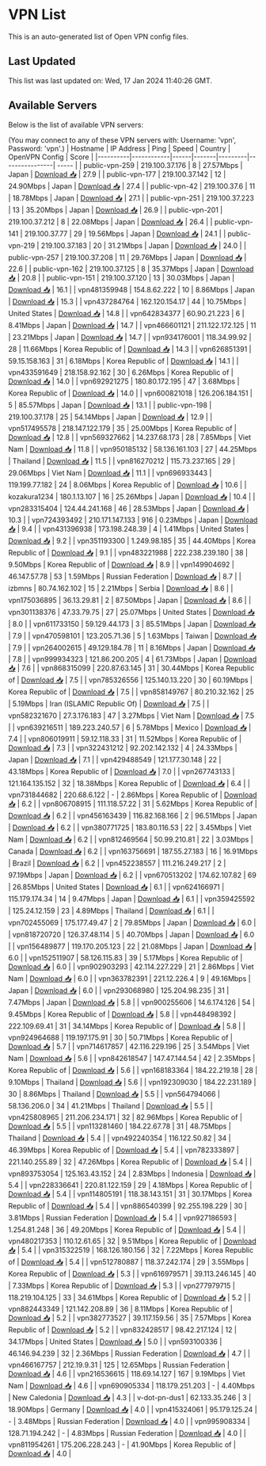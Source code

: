 # VPN List

This is an auto-generated list of Open VPN config files.

## Last Updated

This list was last updated on: Wed, 17 Jan 2024 11:40:26 GMT.

## Available Servers

Below is the list of available VPN servers:

(You may connect to any of these VPN servers with: Username: 'vpn', Password: 'vpn'.)
| Hostname | IP Address | Ping | Speed | Country | OpenVPN Config | Score |
|----------|------------|------|-------|---------|----------------| ----- |
| public-vpn-259 | 219.100.37.176 | 8 | 27.57Mbps | Japan | [Download 📥](./configs/server_0_JP.ovpn) | 27.9 |
| public-vpn-177 | 219.100.37.142 | 12 | 24.90Mbps | Japan | [Download 📥](./configs/server_1_JP.ovpn) | 27.4 |
| public-vpn-42 | 219.100.37.6 | 11 | 18.78Mbps | Japan | [Download 📥](./configs/server_2_JP.ovpn) | 27.1 |
| public-vpn-251 | 219.100.37.223 | 13 | 35.20Mbps | Japan | [Download 📥](./configs/server_3_JP.ovpn) | 26.9 |
| public-vpn-201 | 219.100.37.212 | 8 | 22.08Mbps | Japan | [Download 📥](./configs/server_4_JP.ovpn) | 26.4 |
| public-vpn-141 | 219.100.37.77 | 29 | 19.56Mbps | Japan | [Download 📥](./configs/server_5_JP.ovpn) | 24.1 |
| public-vpn-219 | 219.100.37.183 | 20 | 31.21Mbps | Japan | [Download 📥](./configs/server_6_JP.ovpn) | 24.0 |
| public-vpn-257 | 219.100.37.208 | 11 | 29.76Mbps | Japan | [Download 📥](./configs/server_7_JP.ovpn) | 22.6 |
| public-vpn-162 | 219.100.37.125 | 8 | 35.37Mbps | Japan | [Download 📥](./configs/server_8_JP.ovpn) | 20.8 |
| public-vpn-151 | 219.100.37.120 | 13 | 30.03Mbps | Japan | [Download 📥](./configs/server_9_JP.ovpn) | 16.1 |
| vpn481359948 | 154.8.62.222 | 10 | 8.86Mbps | Japan | [Download 📥](./configs/server_10_JP.ovpn) | 15.3 |
| vpn437284764 | 162.120.154.17 | 44 | 10.75Mbps | United States | [Download 📥](./configs/server_11_US.ovpn) | 14.8 |
| vpn642834377 | 60.90.21.223 | 6 | 8.41Mbps | Japan | [Download 📥](./configs/server_12_JP.ovpn) | 14.7 |
| vpn466601121 | 211.122.172.125 | 11 | 23.21Mbps | Japan | [Download 📥](./configs/server_13_JP.ovpn) | 14.7 |
| vpn934176001 | 118.34.99.92 | 28 | 11.66Mbps | Korea Republic of | [Download 📥](./configs/server_14_KR.ovpn) | 14.3 |
| vpn626851391 | 59.15.158.163 | 31 | 6.18Mbps | Korea Republic of | [Download 📥](./configs/server_15_KR.ovpn) | 14.1 |
| vpn433591649 | 218.158.92.162 | 30 | 6.26Mbps | Korea Republic of | [Download 📥](./configs/server_16_KR.ovpn) | 14.0 |
| vpn692921275 | 180.80.172.195 | 47 | 3.68Mbps | Korea Republic of | [Download 📥](./configs/server_17_KR.ovpn) | 14.0 |
| vpn600821018 | 126.206.184.151 | 5 | 85.57Mbps | Japan | [Download 📥](./configs/server_18_JP.ovpn) | 13.1 |
| public-vpn-198 | 219.100.37.178 | 25 | 54.14Mbps | Japan | [Download 📥](./configs/server_19_JP.ovpn) | 12.9 |
| vpn517495578 | 218.147.122.179 | 35 | 25.00Mbps | Korea Republic of | [Download 📥](./configs/server_20_KR.ovpn) | 12.8 |
| vpn569327662 | 14.237.68.173 | 28 | 7.85Mbps | Viet Nam | [Download 📥](./configs/server_21_VN.ovpn) | 11.8 |
| vpn950185132 | 58.136.161.103 | 27 | 44.25Mbps | Thailand | [Download 📥](./configs/server_22_TH.ovpn) | 11.5 |
| vpn816270212 | 115.73.237.165 | 29 | 29.06Mbps | Viet Nam | [Download 📥](./configs/server_23_VN.ovpn) | 11.1 |
| vpn696933443 | 119.199.77.182 | 24 | 8.06Mbps | Korea Republic of | [Download 📥](./configs/server_24_KR.ovpn) | 10.6 |
| kozakura1234 | 180.1.13.107 | 16 | 25.26Mbps | Japan | [Download 📥](./configs/server_25_JP.ovpn) | 10.4 |
| vpn283315404 | 124.44.241.168 | 46 | 28.53Mbps | Japan | [Download 📥](./configs/server_26_JP.ovpn) | 10.3 |
| vpn724393492 | 210.171.147.133 | 916 | 0.23Mbps | Japan | [Download 📥](./configs/server_27_JP.ovpn) | 9.4 |
| vpn431396938 | 173.198.248.39 | 4 | 1.41Mbps | United States | [Download 📥](./configs/server_28_US.ovpn) | 9.2 |
| vpn351193300 | 1.249.98.185 | 35 | 44.40Mbps | Korea Republic of | [Download 📥](./configs/server_29_KR.ovpn) | 9.1 |
| vpn483221988 | 222.238.239.180 | 38 | 9.50Mbps | Korea Republic of | [Download 📥](./configs/server_30_KR.ovpn) | 8.9 |
| vpn149904692 | 46.147.57.78 | 53 | 1.59Mbps | Russian Federation | [Download 📥](./configs/server_31_RU.ovpn) | 8.7 |
| izbmns | 80.74.162.102 | 15 | 2.21Mbps | Serbia | [Download 📥](./configs/server_32_RS.ovpn) | 8.6 |
| vpn175036895 | 36.13.29.81 | 2 | 87.50Mbps | Japan | [Download 📥](./configs/server_33_JP.ovpn) | 8.6 |
| vpn301138376 | 47.33.79.75 | 27 | 25.07Mbps | United States | [Download 📥](./configs/server_34_US.ovpn) | 8.0 |
| vpn611733150 | 59.129.44.173 | 3 | 85.51Mbps | Japan | [Download 📥](./configs/server_35_JP.ovpn) | 7.9 |
| vpn470598101 | 123.205.71.36 | 5 | 1.63Mbps | Taiwan | [Download 📥](./configs/server_36_TW.ovpn) | 7.9 |
| vpn264002615 | 49.129.184.78 | 11 | 8.16Mbps | Japan | [Download 📥](./configs/server_37_JP.ovpn) | 7.8 |
| vpn999934323 | 121.86.200.205 | 4 | 61.73Mbps | Japan | [Download 📥](./configs/server_38_JP.ovpn) | 7.6 |
| vpn868315099 | 220.87.63.145 | 31 | 30.44Mbps | Korea Republic of | [Download 📥](./configs/server_39_KR.ovpn) | 7.5 |
| vpn785326556 | 125.140.13.220 | 30 | 60.19Mbps | Korea Republic of | [Download 📥](./configs/server_40_KR.ovpn) | 7.5 |
| vpn858149767 | 80.210.32.162 | 25 | 5.19Mbps | Iran (ISLAMIC Republic Of) | [Download 📥](./configs/server_41_IR.ovpn) | 7.5 |
| vpn582321670 | 27.3.176.183 | 47 | 3.27Mbps | Viet Nam | [Download 📥](./configs/server_42_VN.ovpn) | 7.5 |
| vpn639216511 | 189.223.240.57 | 6 | 5.78Mbps | Mexico | [Download 📥](./configs/server_43_MX.ovpn) | 7.4 |
| vpn806019911 | 59.12.118.33 | 31 | 11.52Mbps | Korea Republic of | [Download 📥](./configs/server_44_KR.ovpn) | 7.3 |
| vpn322431212 | 92.202.142.132 | 4 | 24.33Mbps | Japan | [Download 📥](./configs/server_45_JP.ovpn) | 7.1 |
| vpn429488549 | 121.177.30.148 | 22 | 43.18Mbps | Korea Republic of | [Download 📥](./configs/server_46_KR.ovpn) | 7.0 |
| vpn267743133 | 121.164.135.152 | 32 | 18.38Mbps | Korea Republic of | [Download 📥](./configs/server_47_KR.ovpn) | 6.4 |
| vpn731844682 | 220.68.6.122 | - | 2.86Mbps | Korea Republic of | [Download 📥](./configs/server_48_KR.ovpn) | 6.2 |
| vpn806708915 | 111.118.57.22 | 31 | 5.62Mbps | Korea Republic of | [Download 📥](./configs/server_49_KR.ovpn) | 6.2 |
| vpn456163439 | 116.82.168.166 | 2 | 96.51Mbps | Japan | [Download 📥](./configs/server_50_JP.ovpn) | 6.2 |
| vpn380771725 | 183.80.116.53 | 22 | 3.45Mbps | Viet Nam | [Download 📥](./configs/server_51_VN.ovpn) | 6.2 |
| vpn812469564 | 50.99.210.81 | 22 | 3.03Mbps | Canada | [Download 📥](./configs/server_52_CA.ovpn) | 6.2 |
| vpn163756691 | 187.55.27.183 | 16 | 16.91Mbps | Brazil | [Download 📥](./configs/server_53_BR.ovpn) | 6.2 |
| vpn452238557 | 111.216.249.217 | 2 | 97.19Mbps | Japan | [Download 📥](./configs/server_54_JP.ovpn) | 6.2 |
| vpn670513202 | 174.62.107.82 | 69 | 26.85Mbps | United States | [Download 📥](./configs/server_55_US.ovpn) | 6.1 |
| vpn624166971 | 115.179.174.34 | 14 | 9.47Mbps | Japan | [Download 📥](./configs/server_56_JP.ovpn) | 6.1 |
| vpn359425592 | 125.24.12.159 | 23 | 4.89Mbps | Thailand | [Download 📥](./configs/server_57_TH.ovpn) | 6.1 |
| vpn702455069 | 175.177.49.47 | 2 | 79.85Mbps | Japan | [Download 📥](./configs/server_58_JP.ovpn) | 6.0 |
| vpn818720720 | 126.37.48.114 | 5 | 40.70Mbps | Japan | [Download 📥](./configs/server_59_JP.ovpn) | 6.0 |
| vpn156489877 | 119.170.205.123 | 22 | 21.08Mbps | Japan | [Download 📥](./configs/server_60_JP.ovpn) | 6.0 |
| vpn152511907 | 58.126.115.83 | 39 | 5.17Mbps | Korea Republic of | [Download 📥](./configs/server_61_KR.ovpn) | 6.0 |
| vpn902903293 | 42.114.227.229 | 21 | 2.86Mbps | Viet Nam | [Download 📥](./configs/server_62_VN.ovpn) | 6.0 |
| vpn363782391 | 221.12.226.4 | 9 | 49.16Mbps | Japan | [Download 📥](./configs/server_63_JP.ovpn) | 6.0 |
| vpn293068980 | 125.204.98.235 | 31 | 7.47Mbps | Japan | [Download 📥](./configs/server_64_JP.ovpn) | 5.8 |
| vpn900255606 | 14.6.174.126 | 54 | 9.45Mbps | Korea Republic of | [Download 📥](./configs/server_65_KR.ovpn) | 5.8 |
| vpn448498392 | 222.109.69.41 | 31 | 34.14Mbps | Korea Republic of | [Download 📥](./configs/server_66_KR.ovpn) | 5.8 |
| vpn924964688 | 119.197.175.91 | 30 | 50.71Mbps | Korea Republic of | [Download 📥](./configs/server_67_KR.ovpn) | 5.7 |
| vpn714617857 | 42.116.229.196 | 25 | 3.54Mbps | Viet Nam | [Download 📥](./configs/server_68_VN.ovpn) | 5.6 |
| vpn842618547 | 147.47.144.54 | 42 | 2.35Mbps | Korea Republic of | [Download 📥](./configs/server_69_KR.ovpn) | 5.6 |
| vpn168183364 | 184.22.219.18 | 28 | 9.10Mbps | Thailand | [Download 📥](./configs/server_70_TH.ovpn) | 5.6 |
| vpn192309030 | 184.22.231.189 | 30 | 8.86Mbps | Thailand | [Download 📥](./configs/server_71_TH.ovpn) | 5.5 |
| vpn564794066 | 58.136.206.0 | 34 | 41.21Mbps | Thailand | [Download 📥](./configs/server_72_TH.ovpn) | 5.5 |
| vpn425808965 | 211.206.234.171 | 32 | 82.96Mbps | Korea Republic of | [Download 📥](./configs/server_73_KR.ovpn) | 5.5 |
| vpn113281460 | 184.22.67.78 | 31 | 48.75Mbps | Thailand | [Download 📥](./configs/server_74_TH.ovpn) | 5.4 |
| vpn492240354 | 116.122.50.82 | 34 | 46.39Mbps | Korea Republic of | [Download 📥](./configs/server_75_KR.ovpn) | 5.4 |
| vpn782333897 | 221.140.255.89 | 32 | 47.26Mbps | Korea Republic of | [Download 📥](./configs/server_76_KR.ovpn) | 5.4 |
| vpn893753054 | 125.163.43.152 | 24 | 2.83Mbps | Indonesia | [Download 📥](./configs/server_77_ID.ovpn) | 5.4 |
| vpn228336641 | 220.81.122.159 | 29 | 4.18Mbps | Korea Republic of | [Download 📥](./configs/server_78_KR.ovpn) | 5.4 |
| vpn114805191 | 118.38.143.151 | 31 | 30.17Mbps | Korea Republic of | [Download 📥](./configs/server_79_KR.ovpn) | 5.4 |
| vpn886540399 | 92.255.198.229 | 30 | 3.81Mbps | Russian Federation | [Download 📥](./configs/server_80_RU.ovpn) | 5.4 |
| vpn927186593 | 1.254.81.248 | 36 | 49.20Mbps | Korea Republic of | [Download 📥](./configs/server_81_KR.ovpn) | 5.4 |
| vpn480217353 | 110.12.61.65 | 32 | 9.51Mbps | Korea Republic of | [Download 📥](./configs/server_82_KR.ovpn) | 5.4 |
| vpn315322519 | 168.126.180.156 | 32 | 7.22Mbps | Korea Republic of | [Download 📥](./configs/server_83_KR.ovpn) | 5.4 |
| vpn512780887 | 118.37.242.174 | 29 | 3.55Mbps | Korea Republic of | [Download 📥](./configs/server_84_KR.ovpn) | 5.3 |
| vpn616979571 | 39.113.246.145 | 40 | 7.33Mbps | Korea Republic of | [Download 📥](./configs/server_85_KR.ovpn) | 5.3 |
| vpn277979715 | 118.219.104.125 | 33 | 34.61Mbps | Korea Republic of | [Download 📥](./configs/server_86_KR.ovpn) | 5.2 |
| vpn882443349 | 121.142.208.89 | 36 | 8.11Mbps | Korea Republic of | [Download 📥](./configs/server_87_KR.ovpn) | 5.2 |
| vpn382773527 | 39.117.159.56 | 35 | 7.57Mbps | Korea Republic of | [Download 📥](./configs/server_88_KR.ovpn) | 5.2 |
| vpn832428517 | 98.42.217.124 | 12 | 34.17Mbps | United States | [Download 📥](./configs/server_89_US.ovpn) | 5.0 |
| vpn593100336 | 46.146.94.239 | 32 | 2.36Mbps | Russian Federation | [Download 📥](./configs/server_90_RU.ovpn) | 4.7 |
| vpn466167757 | 212.19.9.31 | 125 | 12.65Mbps | Russian Federation | [Download 📥](./configs/server_91_RU.ovpn) | 4.6 |
| vpn216536615 | 118.69.14.127 | 167 | 9.19Mbps | Viet Nam | [Download 📥](./configs/server_92_VN.ovpn) | 4.6 |
| vpn690905334 | 118.179.251.203 | - | 4.40Mbps | New Caledonia | [Download 📥](./configs/server_93_NC.ovpn) | 4.3 |
| v-dot-pn-dus1 | 62.133.35.246 | 3 | 18.90Mbps | Germany | [Download 📥](./configs/server_94_DE.ovpn) | 4.0 |
| vpn415324061 | 95.179.125.24 | - | 3.48Mbps | Russian Federation | [Download 📥](./configs/server_95_RU.ovpn) | 4.0 |
| vpn995908334 | 128.71.194.242 | - | 4.83Mbps | Russian Federation | [Download 📥](./configs/server_96_RU.ovpn) | 4.0 |
| vpn811954261 | 175.206.228.243 | - | 41.90Mbps | Korea Republic of | [Download 📥](./configs/server_97_KR.ovpn) | 4.0 |
